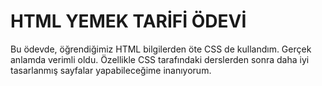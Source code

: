 # HTML YEMEK TARİFİ ÖDEVİ
Bu ödevde, öğrendiğimiz HTML bilgilerden öte CSS de kullandım. Gerçek anlamda verimli oldu. Özellikle CSS tarafındaki derslerden sonra daha iyi tasarlanmış sayfalar yapabileceğime inanıyorum. 